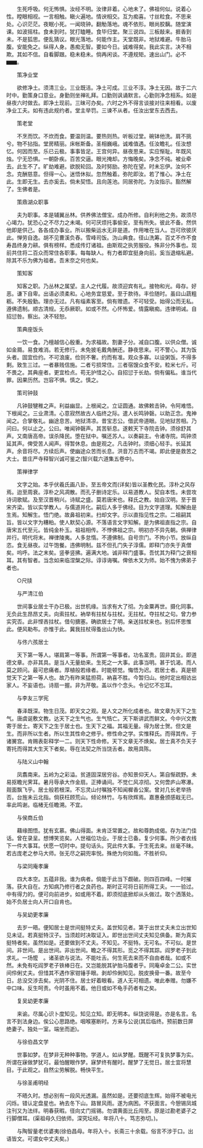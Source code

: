 <!-- { "loadSidebar": true } -->
　　生死呼吸。何无怖惧。汝经不明。汝律非着。心地未了。佛祖何似。说着心性。瞠眼相视。一言相触。瞋火遍地。情谀相交。互为痴喜。寸丝粒食。不思来处。心识茫茫。夜眠小死。一闻晓钟。翻觔落地。魂不依形。眼尚胶黐。随堂演课。如波摇柱。食未到时。犹打瞌睡。食毕归堂。聚三说四。三板敲来。捱香到未。不是狐思。便乱猜议。眼光落地。何能作主。天堂既非。地狱难避。牛胎马腹。安能免之。纵得人身。愚痴无智。要如今日。诚难得矣。我此实言。决不相欺。其如不信。自看脚跟。稳未稳未。倘再闲谈。不遵规矩。速出山门。必不▆▆。

　　策净业堂

　　欲修净土。须清三业。三业既洁。净土可成。三业不淳。净土无因。故于二六时中。勤策身口意业。身勤则坐禅礼拜。口勤则讽诵默言。心勤则净念相系。如是昼夜六时做去。即净土现前。三昧可办矣。六时之外不得言谈接对往来相看。以废净业工夫。如有违此规约者。堂主举罚。三谏不从者。任汝出堂东去西去。

　　策老堂

　　不烹而饮。不炊而食。要温则温。要热则热。听板过堂。碗钵他洗。肩不挑兮。物不拈指。堂房精丽。床帐斯备。圣相巍峨。诚难值遇。任汝瞻礼。任汝想忆。何因而至。乐已云极。事事皆足。王宫何异。昼夜思来。实应惭耻。年既风烛。宁无恐惧。一朝卧疾。百苦交逼。眼光掩却。方悔晚矣。净念不纯。被业牵去。此生不了。旷劫难避。欲脱轮回。及时努励。弥陀在望。时未忘伊。汝何不念。克酬慈意。但得一心。迷悟休拟。忽然触着。弥陀即汝。若了惟心。净土在此。生即无生。去亦奚去。倘未契悟。且向莲池。同居弥陀。为汝指示。豁然解了。生佛者是。

　　策鼎湖众职事

　　夫为职事。本是辅翼丛林。供养佛法僧宝。成办所修。自利利他之务。故须尽心竭力。犹恐心之不尽力之未竭。何可厌烦托事偷安。至有所失。彼此不备。然供他即是供己。各各成办事业。所以搬柴运水无非是道。作用唯在当人。岂可欣彼厌此。惮劳自逸。胡不见曹溪负舂。雪峰司饭。沩山典食。径山洗筹。百丈不作不食寿昌终身力耕。俱有榜样。悉成传灯诸祖。由斯观之执劳服役。殊非分外事也。现前共住将二百众而常住各职事。每每缺人。有力者即宜挺身向前。奚当退缩私避。除其不乐为佛为祖者。吾末奈之何也矣。

　　策知客

　　知客之职。乃丛林之属望。主人之代履。故须迎宾有礼。接物和光。毋存。好恶。谦下自卑。出语必须柔和。心地务宜慈爱。至于款待。丰俭随时。虽曰山蔬粗粝。不失殷勤。理亦无过。凡有缁素客至。倘有赠遗。不可轻受。始得公而无私。遵佛遗制。顺古清规。无忝厥职。如或不然。心怀怖爱。情露瞋痴。违律明诫。自招愆咎。察出。决不轻恕。

　　策典座饭头

　　一饮一食。乃檀越信心殷重。为求福故。割妻子分。减自口腹。以供众僧。诚如金屑。易食难消。若无修行。未免披毛戴角酬还。静夜思来。可不警心。其为饭头者。固宜俭约。不可浪废。俭则不奢。约而有准。观众多寡。以设粥饭。不得多剩。致生三过。一者暴贱信施。二者亏损常住。三者宿馊众食不安。粒米七斤。可不畏之。其典座者。更宜检点。苟无护惜之心。自招愆于长劫。倘有偏私。谁当代罪。因果历然。岂容不惧。慎之。慎之。

　　策司钟鼓

　　凡钟鼓犍稚之声。利益幽显。上根闻之。立证圆通。故佛敕击钟。令阿难悟。下根闻之。三业肃清。心意寂然故古人临终之际。遣人长鸣钟磬。以助正念。鬼神闻之。合掌敬礼。幽途息苦。地狱清凉。昔宝志公。借武帝道眼。见地狱苦相。乃问曰。何以止之。公曰。唯闻钟磬声。其苦斩息。遂敕天下寺院击钟。须徐舒其声。又南唐高帝。误杀降民。堕在狱中。嘱还苏人。以奏嗣主。令诸寺院。鸣钟须延其声。俾受苦人闻声。得暂休息。由是观之。凡击钟时。须细心轻手。长延其声。余音将尽。方续后声。使幽途众苦而长息。洪音万古而不竭。即此便是救苦之大士。昔庄严寺释智兴诚可鉴之(智兴载六道集五卷中)。

　　策禅律学

　　文字之始。本乎伏羲氏画八卦。至五帝文而(详矣)皆以圣教化民。淳朴之风存焉。迨至周衰。淳朴之风凋散。而孔子删诗定乐。以易道教人。契自本性。未尝攻诗词歌赋。及至汉晋稍兴。诗赋之盛。莫若唐宋也。释氏之教。始自汉明。至于晋宋齐梁。皆以实学教人。与儒道并化。嗣后人多于佛经。目为文字道理。知解由是生焉。知解生。悟门绝。故鼻祖初来。扫却文字。示以直指见性之宗。二祖嗣其旨。皆以文字为糟粕。使人默契心源。不落语言文字知解。是为佛祖直指之宗。自唐宋五代至元。皆纯金朴玉。祖祖相传。不悖佛祖之宗。明初亦不异先朝。俱禅律并行。明代将末。禅律陵夷。人多怠惰。不遵佛制。自号宗门。不拘小节。放纵自恣。食无昼夜。过午饱餐。违佛明制。兹不但孔门失子淳儒。即释门亦失于真僧矣。呜呼。法之末矣。竖拳竖拂。遍满大地。诚非释门盛事。吾忧其为释门之衰相耳。其有智者。当念如来临涅槃之际。谆谆诲嘱。俾依木叉为师。始不愧为佛弟子者也。

　　○尺牍

　　与严清江伯

　　世间事业居士干办已极。出世机缘。当求有大了彻。为金粟再世。摄化同事。无负此生昂昂丈夫。向索拄杖。衲举有拄杖与拄杖。无拄杖。夺拄杖之句。曾力参实究否。此非悭吝拄杖。借句搪塞。确欲居士了明。亲送拄杖来也。别后怀思惟此。便风勒布。亦惟于此。冀我拄杖得蚤出山为快。

　　与佟六孩居士

　　天下第一等人。堪肩第一等事。所谓第一等事者。功名富贵。固非其业。即道德文章。亦非其具。是当人无量劫来。生死之一大事。此事当明。甚于饥渴。而人莫之顾问。最可悲痛者。厚植般若缘者。时能顿觉。悔悟为迟。若居士者。真是顿觉天下之第一等人也。故乃有昨来猛担荷。衲喜不胜。今暂归山。他时定出相访出家人。不妄语也。诗扇一握。非为芹敬。盖以作个念头。令记忆不忘耳。

　　与李友三学宪

　　春泽既深。物生日茂。即天文之观。是人文之所化成者也。故文章为天下之生气。唐虞诞敷文教。达天下之生气也。生气牿亡。天下斯讲武而鲜文。今中兴文教寄于居士。寄天下之生于居士也。生天下之福。其福无量。得为居士贺。但文是生。而非所以生者。所以生其性命之修乎。修性命之学。实惟释氏。而得其传。于诸黉宫。肯赐表彰释学一二。则天下性命修。天下文章无不焕矣。居士真不负天子寄托而得其大生天下者矣。辱在法契之所当饶舌者。故用具陈。

　　与陆义山中翰

　　凤翥南来。五岭为之彩溢。贫道固深居穷谷。亦知景仰天人。第自惭疏野。未易抠瞻光霁耳。暑月辱承大作金扇。正捧诵间。不觉仁风凉彻。又何啻庐山寒瀑。觌面飘飞乎。居士般若根深。不忘灵山付嘱独不知闻樨香公案。曾对几长老举扬否。台旌未云北指。倘获枉顾荒山。倾论林竹。与有欣辉焉。嘉惠叠颁感戢无已。率此鸣谢。临楮无任瞻溯。不宜。

　　与侯商丘伯

　　藉缘图悟。犹有玄慕。佛山得面。未肯泛常置之。故和尊韵成偈。存为法门佳话。曾在录呈。想博笑览矣。人世福位功业。于居士已备。复少何事。所少者衣线下一件大事耳。伏愿一切时中。提句话头。究此件大事。于生死去来。丝毫不昧。若古庞老之参马大师。张无尽之嗣兜率悦。殊绝为何如哉。不胜祈仰。

　　与梁同庵孝廉

　　四大本空。五蕴非我。谁为病者。倘能于此当下觑破。则四百四峰。一时摧落。获大自在。方知病乃修行者之良药也。斯时正可将日前所得工夫。一一验过。中有得力的。便可向前进步。如或用不着。即须彻底掀却从头做过。取个洒落处。始不负居士向人开口自肯也。

　　与吴幼更孝廉

　　去岁一晤。便知居士是世间挺特丈夫。盖世知见者。第于出世丈夫未立出世知见未证。若真挺特汉子。当须趁时决取证入。即世出世间丈夫知见俱备。斯为真实挺特者矣。虽然如是。还要做到不丈夫。不知见。不挺特。无可名。不可似。是世间。非世间。是出世间。非出世间。瞻之不得其形。觅之不得其踪。阎罗老子到此求礼。一场懡　。诸圣欲与说法。不能吐舌。何生死去来而不自由者哉。如或不然。未免有吃阎罗老子铁棒日在。又岂能脱其驴胎马腹者乎。同庵卓金二公。实世间伶俐丈夫。但惜其不遇作家钳锤手眼。剥却伶俐知见。脱皮换骨一番。故至今日。总没交涉去矣。光阴不住。居士好着眼看。道人无可相遗。唯此奉赠。勿嫌不中口味。反生呵责。今时虽用不着。他日或如不龟手药者有之矣。

　　复吴幼更孝廉

　　来谕。尽属心识卜度知见。知见立知。即无明本。纵饶说得是。亦是名言。名言不到法身边。俟公心思路绝。咽喉塞断时。方来与公说(其后临终。预前数日屏绝妻子。独处一室。端坐而逝)。

　　与徐伯昌文学

　　世事如梦。在梦非无种种事物。学道人。如从梦醒。既醒不可复执梦事为实。所谓在寐做梦犹可。最怕醒眼作梦。寐梦终有醒时。醒梦了无觉日。居士宜将慧目。于此观之。自然尘劳解脱。畅快平生。

　　与徐圣甫明经

　　不晤久时。想必别有一段风光透漏。虽然如是。还要彻底生辉。始得不被电光闪烁。错认定盘星也。衲去冬下山。路冒风雨。遂为病困。不获面言。今憩锡凤城注刊又为法绊。明春获暇。径向丈门摇锡。勿谓黄面比丘闯至。原是过勘老婆子之行脚僧耳。(渠祖母久归依师。深究坛经。年将八十。笃志弥切。)。

　　与陶智量老优婆夷(徐伯昌母。年将入十。长斋三十余载。俗言不涉于口。出语皆文。可谓女中丈夫矣。)

